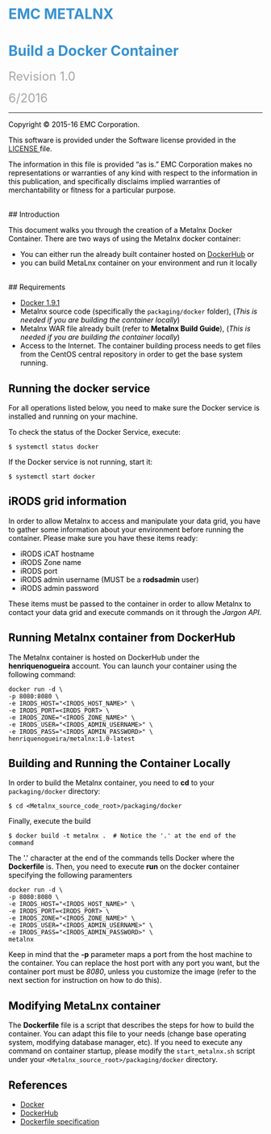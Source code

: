 <font color="#3892CF"> EMC METALNX
===================================

<font color="#3892CF"> Build a Docker Container
=========================================

<font color="#A6A6A6"> <font size=+2> Revision 1.0 

6/2016 </font>

----------------------------------

<font color="#000000">

Copyright © 2015-16 EMC Corporation.

This software is provided under the Software license provided in the <a href="LICENSE"> LICENSE </a> file.

The information in this file is provided “as is.” EMC Corporation makes no representations or warranties of any kind with respect to the information in this publication, and specifically disclaims implied warranties of merchantability or fitness for a particular purpose. 

<font color="#000000"> 

<br>
## Introduction </font> <a name="introduction"></a>


This document walks you through the creation of a Metalnx Docker Container. There are two ways of using the Metalnx docker container:

* You can either run the already built container hosted on [DockerHub][dockerhub-metalnx] or
* you can build MetaLnx container on your environment and run it locally

<br>
## Requirements <a name="requirements"></a>

* [Docker 1.9.1][docker]
* Metalnx source code (specifically the `packaging/docker` folder), (*This is needed if you are building the container locally*)
* Metalnx WAR file already built (refer to **Metalnx Build Guide**), (*This is needed if you are building the container locally*)
* Access to the Internet. The container building process needs to get files from the CentOS central repository in order to get the base system running.

## Running the docker service
For all operations listed below, you need to make sure the Docker service is installed and running on your machine.

To check the status of the Docker Service, execute:

    $ systemctl status docker

If the Docker service is not running, start it:

    $ systemctl start docker

## iRODS grid information
In order to allow Metalnx to access and manipulate your data grid, you have to gather some information about your environment before running the container. Please make sure you have these items ready:

* iRODS iCAT hostname
* iRODS Zone name
* iRODS port
* iRODS admin username (MUST be a **rodsadmin** user)
* iRODS admin password

These items must be passed to the container in order to allow Metalnx to contact your data grid and execute commands on it through the *Jargon API*. 

## Running Metalnx container from DockerHub
The Metalnx container is hosted on DockerHub under the **henriquenogueira** account. You can launch your container using the following command:


    docker run -d \
    -p 8080:8080 \
    -e IRODS_HOST="<IRODS_HOST_NAME>" \
    -e IRODS_PORT=<IRODS_PORT> \
    -e IRODS_ZONE="<IRODS_ZONE_NAME>" \
    -e IRODS_USER="<IRODS_ADMIN_USERNAME>" \
    -e IRODS_PASS="<IRODS_ADMIN_PASSWORD>" \
    henriquenogueira/metalnx:1.0-latest

## Building and Running the Container Locally
In order to build the Metalnx container, you need to **cd** to your `packaging/docker` directory:

    $ cd <Metalnx_source_code_root>/packaging/docker

Finally, execute the build

    $ docker build -t metalnx .  # Notice the '.' at the end of the command

The '.' character at the end of the commands tells Docker where the **Dockerfile** is. Then, you need to execute **run** on the docker container specifying the following paramenters

    docker run -d \
    -p 8080:8080 \
    -e IRODS_HOST="<IRODS_HOST_NAME>" \
    -e IRODS_PORT=<IRODS_PORT> \
    -e IRODS_ZONE="<IRODS_ZONE_NAME>" \
    -e IRODS_USER="<IRODS_ADMIN_USERNAME>" \
    -e IRODS_PASS="<IRODS_ADMIN_PASSWORD>" \
    metalnx

Keep in mind that the **-p** parameter maps a port from the host machine to the container. You can replace the host port with any port you want, but the container port must be *8080*, unless you customize the image (refer to the next section for instruction on how to do this).

## Modifying MetaLnx container
The **Dockerfile** file is a script that describes the steps for how to build the container. You can adapt this file to your needs (change base operating system, modifying database manager, etc). If you need to execute any command on  container startup, please modify the `start_metalnx.sh` script under your `<Metalnx_source_root>/packaging/docker` directory.

## References
* [Docker][docker]
* [DockerHub][dockerhub]
* [Dockerfile specification][dockerfile]

[docker]: https://www.docker.com/
[dockerhub]: https://hub.docker.com/
[dockerfile]: https://docs.docker.com/engine/reference/builder/
[dockerhub-metalnx]: https://hub.docker.com/r/henriquenogueira/metalnx/

